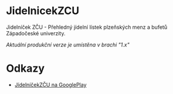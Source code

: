 JidelnicekZCU
=============

Jidelníček ZČU - Přehledný jídelní lístek plzeňských menz a bufetů Západočeské univerzity.

*Aktuální produkční verze je umístěna v brachi "1.x"*

Odkazy
================
* [JídelníčekZČU na GooglePlay](https://play.google.com/store/apps/details?id=com.arcao.menza)




